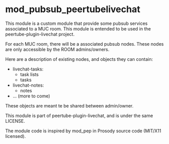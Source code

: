 <!--
SPDX-FileCopyrightText: 2024 John Livingston <https://www.john-livingston.fr/>
SPDX-License-Identifier: AGPL-3.0-only
-->
# mod_pubsub_peertubelivechat

This module is a custom module that provide some pubsub services associated to a MUC room.
This module is entended to be used in the peertube-plugin-livechat project.

For each MUC room, there will be a associated pubsub nodes.
These nodes are only accessible by the ROOM admins/owners.

Here are a description of existing nodes, and objects they can contain:

* livechat-tasks:
  * task lists
  * tasks
* livechat-notes:
  * notes
* ... (more to come)

These objects are meant te be shared between admin/owner.

This module is part of peertube-plugin-livechat, and is under the same LICENSE.

The module code is inspired by mod_pep in Prosody source code (MIT/X11 licensed).
